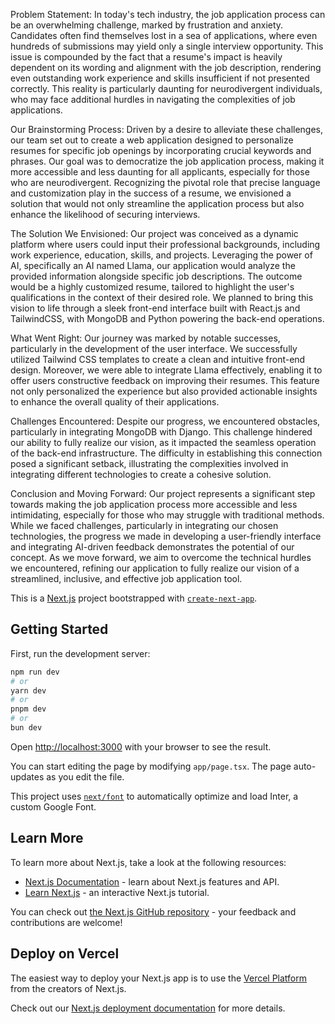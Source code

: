 Problem Statement:
In today's tech industry, the job application process can be an overwhelming challenge, marked by frustration and anxiety. Candidates often find themselves lost in a sea of applications, where even hundreds of submissions may yield only a single interview opportunity. This issue is compounded by the fact that a resume's impact is heavily dependent on its wording and alignment with the job description, rendering even outstanding work experience and skills insufficient if not presented correctly. This reality is particularly daunting for neurodivergent individuals, who may face additional hurdles in navigating the complexities of job applications.

Our Brainstorming Process:
Driven by a desire to alleviate these challenges, our team set out to create a web application designed to personalize resumes for specific job openings by incorporating crucial keywords and phrases. Our goal was to democratize the job application process, making it more accessible and less daunting for all applicants, especially for those who are neurodivergent. Recognizing the pivotal role that precise language and customization play in the success of a resume, we envisioned a solution that would not only streamline the application process but also enhance the likelihood of securing interviews.

The Solution We Envisioned:
Our project was conceived as a dynamic platform where users could input their professional backgrounds, including work experience, education, skills, and projects. Leveraging the power of AI, specifically an AI named Llama, our application would analyze the provided information alongside specific job descriptions. The outcome would be a highly customized resume, tailored to highlight the user's qualifications in the context of their desired role. We planned to bring this vision to life through a sleek front-end interface built with React.js and TailwindCSS, with MongoDB and Python powering the back-end operations.

What Went Right:
Our journey was marked by notable successes, particularly in the development of the user interface. We successfully utilized Tailwind CSS templates to create a clean and intuitive front-end design. Moreover, we were able to integrate Llama effectively, enabling it to offer users constructive feedback on improving their resumes. This feature not only personalized the experience but also provided actionable insights to enhance the overall quality of their applications.

Challenges Encountered:
Despite our progress, we encountered obstacles, particularly in integrating MongoDB with Django. This challenge hindered our ability to fully realize our vision, as it impacted the seamless operation of the back-end infrastructure. The difficulty in establishing this connection posed a significant setback, illustrating the complexities involved in integrating different technologies to create a cohesive solution.

Conclusion and Moving Forward:
Our project represents a significant step towards making the job application process more accessible and less intimidating, especially for those who may struggle with traditional methods. While we faced challenges, particularly in integrating our chosen technologies, the progress we made in developing a user-friendly interface and integrating AI-driven feedback demonstrates the potential of our concept. As we move forward, we aim to overcome the technical hurdles we encountered, refining our application to fully realize our vision of a streamlined, inclusive, and effective job application tool.


This is a [Next.js](https://nextjs.org/) project bootstrapped with [`create-next-app`](https://github.com/vercel/next.js/tree/canary/packages/create-next-app).

## Getting Started

First, run the development server:

```bash
npm run dev
# or
yarn dev
# or
pnpm dev
# or
bun dev
```

Open [http://localhost:3000](http://localhost:3000) with your browser to see the result.

You can start editing the page by modifying `app/page.tsx`. The page auto-updates as you edit the file.

This project uses [`next/font`](https://nextjs.org/docs/basic-features/font-optimization) to automatically optimize and load Inter, a custom Google Font.

## Learn More

To learn more about Next.js, take a look at the following resources:

- [Next.js Documentation](https://nextjs.org/docs) - learn about Next.js features and API.
- [Learn Next.js](https://nextjs.org/learn) - an interactive Next.js tutorial.

You can check out [the Next.js GitHub repository](https://github.com/vercel/next.js/) - your feedback and contributions are welcome!

## Deploy on Vercel

The easiest way to deploy your Next.js app is to use the [Vercel Platform](https://vercel.com/new?utm_medium=default-template&filter=next.js&utm_source=create-next-app&utm_campaign=create-next-app-readme) from the creators of Next.js.

Check out our [Next.js deployment documentation](https://nextjs.org/docs/deployment) for more details.
